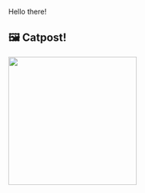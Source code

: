 Hello there!



## 🖼️ Catpost!

<sub>
    <img src="https://cdn2.thecatapi.com/images/ki.jpg" height="256">
</sub>

